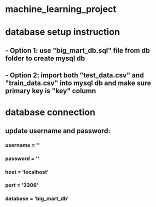 # machine_learning_project
#
# database setup instruction
## - Option 1: use "big_mart_db.sql" file from db folder to create mysql db
## - Option 2: import both "test_data.csv" and "train_data.csv" into mysql db and make sure primary key is "key" column
#
# database connection
## update username and password:
### username = ''
### password = ''
### host = 'localhost'
### port = '3306'
### database = 'big_mart_db'
